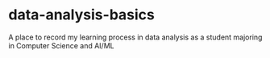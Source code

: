 # data-analysis-basics
A place to record my learning process in data analysis as a student majoring in Computer Science and AI/ML
